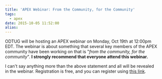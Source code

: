 ```yaml
---
title: 'APEX Webinar: From the Community, for the Community'
tags:
  - apex
date: 2015-10-05 11:52:00
alias:
---
```


ODTUG will be hosting an APEX webinar on Monday, Oct 19th at 12:00pm EDT. The webinar is about something that several key members of the APEX community have been working on that is "_from the community, for the community_". **I strongly recommend that everyone attend this webinar.&nbsp;**

I can't say anything more than the above statement and all will be revealed in the webinar. Registration is free, and you can register using [this link](https://attendee.gotowebinar.com/register/5033519521597802241).

